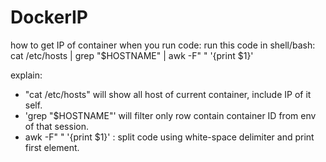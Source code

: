 # DockerIP
how to get IP of container when you run code:
run this code in shell/bash: cat /etc/hosts | grep "$HOSTNAME" | awk -F" " '{print $1}'

explain:
- "cat /etc/hosts" will show all host of current container, include IP of it self.
- 'grep "$HOSTNAME"' will filter only row contain container ID from env of that session.
- awk -F" " '{print $1}' : split code using white-space delimiter and print first element.
